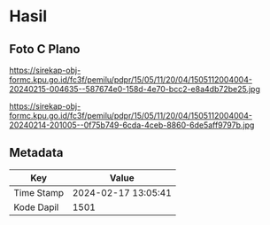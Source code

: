 # Hasil

## Foto C Plano

https://sirekap-obj-formc.kpu.go.id/fc3f/pemilu/pdpr/15/05/11/20/04/1505112004004-20240215-004635--587674e0-158d-4e70-bcc2-e8a4db72be25.jpg

https://sirekap-obj-formc.kpu.go.id/fc3f/pemilu/pdpr/15/05/11/20/04/1505112004004-20240214-201005--0f75b749-6cda-4ceb-8860-6de5aff9797b.jpg


## Metadata

| Key        | Value               |
| ---------- | ------------------- |
| Time Stamp | 2024-02-17 13:05:41 |
| Kode Dapil | 1501                |



